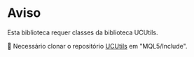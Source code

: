 # Aviso

Esta biblioteca requer classes da biblioteca UCUtils.

🔗 Necessário clonar o repositório [UCUtils](https://github.com/xPretti/UCUtils) em "MQL5/Include".
